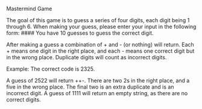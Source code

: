 Mastermind Game

The goal of this game is to guess a series of four digits, each digit being 1 through 6. When making your guess, please enter your input in the following form: ####
You have 10 guesses to guess the correct digit. 

After making a guess a combination of + and - (or nothing) will return. Each + means one digit in the right place, and each - means one correct digit but in the wrong place. 
Duplicate digits will count as incorrect digits.

Example: The correct code is 2325.

A guess of 2522 will return ++-. There are two 2s in the right place, and a five in the wrong place. The final two is an extra duplicate and is an incorrect digit.
A guess of 1111 will return an empty string, as there are no correct digits.
